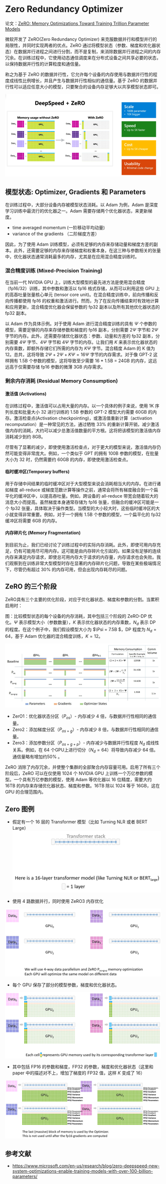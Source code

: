 # Zero Redundancy Optimizer

论文：[ZeRO: Memory Optimizations Toward Training Trillion Parameter Models](https://arxiv.org/pdf/1910.02054.pdf)

微软开发了 ZeRO(Zero Redundancy Optimizer) 来克服数据并行和模型并行的局限性，并同时实现两者的优点。ZeRO 通过将模型状态（参数、梯度和优化器状态）在数据并行进程之间进行分割，而不是复制，来消除数据并行进程之间的内存冗余。在训练过程中，它使用动态通信调度来在分布式设备之间共享必要的状态，以保持数据并行性的计算粒度和通信量。

称之为基于 ZeRO 的数据并行性，它允许每个设备的内存使用与数据并行性的程度成线性比例增长，并且产生与数据并行性相似的通信量。基于 ZeRO 的数据并行性可以适应任意大小的模型，只要聚合的设备内存足够大以共享模型状态即可。

![](./assets/zero_01.png)

## 模型状态: Optimizer, Gradients 和 Parameters

在训练过程中，大部分设备内存被模型状态消耗。以 Adam 为例，Adam 是深度学习训练中最流行的优化器之一。Adam 需要存储两个优化器状态，来更新梯度。

- time averaged momentum (一阶移动平均动量)
- variance of the gradients （二阶梯度方差）

因此，为了使用 Adam 训练模型，必须有足够的内存来存储动量和梯度方差的副本。此外，还需要足够的内存来存储梯度和权重本身。在这三种与参数相关的张量中，优化器状态通常消耗最多的内存，尤其是在应用混合精度训练时。

### 混合精度训练 (Mixed-Precision Training)

在当前一代 NVIDIA GPU 上，训练大型模型的最先进方法是使用混合精度（fp16/32）训练，其中参数和激活以 fp16 格式存储，从而可以利用这些 GPU 上的高吞吐量张量核心单元 (tensor core unit)。在混合精度训练中，前向传播和反向传播都使用 fp16 的权重和激活进行。然而，为了在反向传播结束时有效地计算和应用更新，混合精度优化器会保留参数的 fp32 副本以及所有其他优化器状态的 fp32 副本。


以 Adam 作为具体示例。对于使用 Adam 进行混合精度训练的具有 $\Psi$ 个参数的模型，需要足够的内存来存储参数和梯度的 fp16 副本，分别需要 $2\Psi$ 字节和 $2\Psi$ 字节的内存。此外，还需要存储优化器状态：参数、动量和方差的 fp32 副本，分别需要 $4\Psi$ 字节、$4\Psi$ 字节和 $4\Psi$ 字节的内存。让我们用 $K$ 来表示优化器状态的内存乘数，即额外存储它们所需的内存为 $K\Psi$ 字节。混合精度 Adam 的 K 值为 12。总共，这将导致 $2\Psi + 2\Psi + K\Psi = 16\Psi$ 字节的内存需求。对于像 GPT-2 这样拥有 1.5B 个参数的模型，这将导致至少需要 16 * 1.5B = 24GB 的内存，这远远高于仅需要存储 fp16 参数的微薄 3GB 内存需求。

### 剩余内存消耗 (Residual Memory Consumption)

#### 激活值 (Activations)

在训练过程中，激活值可以占用大量的内存。以一个具体的例子来说，使用 1K 序列长度和批量大小 32 进行训练的 1.5B 参数的 GPT-2 模型大约需要 60GB 的内存。激活检查点(Activation checkpointing)，或激活值重新计算（activation recomputation）是一种常见的方法，通过牺牲 33% 的重新计算开销，减少激活值内存的消耗，大约可以减少总激活值数量的平方根。这将把该模型的激活值内存消耗减少到约 8GB。

尽管有了显著的减少，即使使用激活检查点，对于更大的模型来说，激活值内存仍然可能变得非常庞大。例如，一个类似于 GPT 的拥有 100B 参数的模型，在批量大小为 32 时，仍然需要约 60GB 的内存，即使使用激活检查点。

#### 临时缓冲区(Temporary buffers)

用于存储中间结果的临时缓冲区对于大型模型来说会消耗相当大的内存。在进行诸如梯度 all-reduce 或梯度范数计算等操作之前，通常会将所有梯度融合到一个扁平化的缓冲区中，以提高吞吐量。例如，跨设备的  all-reduce 带宽会随着较大的消息大小而提高。虽然梯度本身通常存储为 fp16 张量，但融合的缓冲区可能是一个 fp32 张量，具体取决于操作类型。当模型的大小较大时，这些临时缓冲区的大小就变得非常重要。例如，对于一个拥有 1.5B 个参数的模型，一个扁平化的 fp32 缓冲区将需要 6GB 的内存。

#### 内存碎片化 (Memory Fragmentation)

到目前为止，我们已经讨论了训练过程中的实际内存消耗。此外，即使可用内存充足，仍有可能用尽可用内存。这可能是由内存碎片化引起的。如果没有足够的连续内存来满足内存请求，即使总可用内存大于请求的内存量，内存请求也会失败。我们观察到在训练非常大型模型时存在显著的内存碎片化问题，导致在某些极端情况下，尽管仍有超过 30% 的内存可用，但会出现内存耗尽的问题。

## ZeRO 的三个阶段

ZeRO具有三个主要的优化阶段，对应于优化器状态、梯度和参数的分割。当累积启用时：

图：比较模型状态的每个设备的内存消耗，其中包括三个阶段的 ZeRO-DP 优化。$\Psi$ 表示模型大小（参数数量），$K$ 表示优化器状态的内存乘数，$N_d$ 表示 DP 的程度。在这个例子中，我们假设模型大小为 $\Psi = 7.5B $，DP 程度为 $N_d = 64$，基于 Adam 优化器的混合精度训练，$K = 12$。

![](./assets/zero_02.png)

- ZerO1：优化器状态分区（$P_{os}$）- 内存减少 4 倍，与数据并行性相同的通信量。
- Zero2：添加梯度分区（$P_{os+g}$）- 内存减少 8 倍，与数据并行性相同的通信量。
- Zero3：添加参数分区（$P_{os+g+p}$）- 内存减少与数据并行性程度 $N_d$ 成线性关系。例如，在 64 个GPU上进行切分（$N_d=64$）将导致内存减少 64 倍。通信量略有增加约50% 。

ZeRO 消除了内存冗余，并使整个集群的全部聚合内存容量可用。启用了所有三个阶段后，ZeRO 可以在仅使用 1024 个 NVIDIA GPU 上训练一个万亿参数的模型。一个具有万亿参数的模型，使用 Adam 等优化器以 16 位精度，需要大约 16TB 的内存来存储优化器状态、梯度和参数。16TB 除以 1024 等于 16GB，这在 GPU 的合理范围内。

## Zero 图例

- 假定有一个 16 层的 Transformer 模型（比如 Turning NLR 或者 BERT Large）
![](./assets/zero_10.png)

- 使用 4 路数据并行，同时使用 ZeRO3 内存优化

![](./assets/zero_11.png)

- 每个 GPU 保存了部分的模型参数，梯度和优化器状态。

![](./assets/zero_12.png)

- 其中包括 FP16 的参数和梯度，FP32 的参数，梯度和优化器状态（这里和 paper 中的描述对不上，增加了梯度的 FP32 值，这样 $K$ 变成了 16）



![](./assets/zero_13.png)

## 参考文献
- https://www.microsoft.com/en-us/research/blog/zero-deepspeed-new-system-optimizations-enable-training-models-with-over-100-billion-parameters/